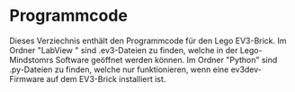 Programmcode
===

Dieses Verziechnis enthält den Programmcode für den Lego EV3-Brick. Im Ordner "LabView " sind .ev3-Dateien zu finden, welche in der Lego-Mindstomrs Software geöffnet werden können. Im Ordner "Python" sind .py-Dateien zu finden, welche nur funktionieren, wenn eine ev3dev-Firmware auf dem EV3-Brick installiert ist.
